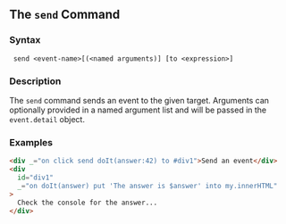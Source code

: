 
## The `send` Command

### Syntax

```ebnf
 send <event-name>[(<named arguments)] [to <expression>]
```

### Description

The `send` command sends an event to the given target. Arguments can optionally provided in a named argument list
and will be passed in the `event.detail` object.

### Examples

```html
<div _="on click send doIt(answer:42) to #div1">Send an event</div>
<div
  id="div1"
  _="on doIt(answer) put 'The answer is $answer' into my.innerHTML"
>
  Check the console for the answer...
</div>
```
